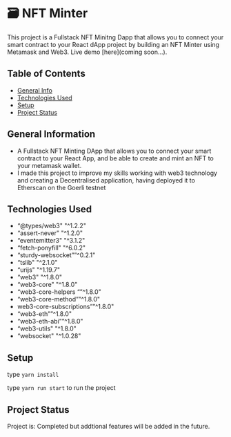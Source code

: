 # 🗃 NFT Minter
This project is a Fullstack NFT Minitng Dapp that allows you to connect your smart contract to your React dApp project by building an NFT Minter using Metamask and Web3.
Live demo [here](coming soon...).

## Table of Contents
* [General Info](#general-information)
* [Technologies Used](#technologies-used)
* [Setup](#setup)
* [Project Status](#project-status)

## General Information
- A Fullstack NFT Minting DApp that allows you to connect your smart contract to your React App, and be able to create and mint an NFT to your metamask wallet.
- I made this project to improve my skills working with web3 technology and creating a Decentralised application, having deployed it to Etherscan on the Goerli testnet

## Technologies Used
- “@types/web3" "^1.2.2"
- “assert-never" "^1.2.0"
- “eventemitter3" "^3.1.2"
- “fetch-ponyfill" "^6.0.2"
- “sturdy-websocket””^0.2.1"
- “tslib" "^2.1.0"
- “urijs" "^1.19.7"
- “web3" "^1.8.0"
- “web3-core" "^1.8.0"
- “web3-core-helpers “”^1.8.0"
- “web3-core-method””^1.8.0"
- web3-core-subscriptions””^1.8.0"
- “web3-eth””^1.8.0"
- “web3-eth-abi””^1.8.0"
- “web3-utils" "^1.8.0"
- “websocket" "^1.0.28"

## Setup

type `yarn install`

type `yarn run start` to run the project


## Project Status
Project is: Completed but addtional features will be added in the future.


